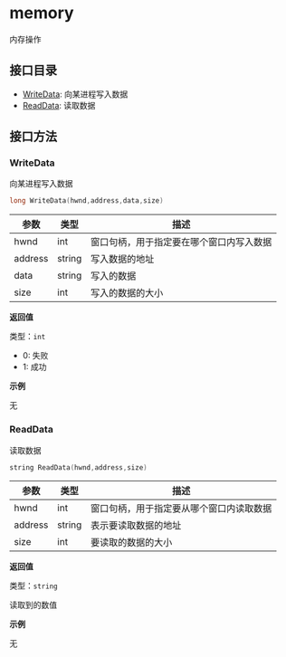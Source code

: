 # memory

内存操作

## 接口目录

- [WriteData](#writedata): 向某进程写入数据
- [ReadData](#readdata): 读取数据

## 接口方法

### WriteData

向某进程写入数据

```c
long WriteData(hwnd,address,data,size)
```

| 参数    | 类型   | 描述                                     |
| ------- | ------ | ---------------------------------------- |
| hwnd    | int    | 窗口句柄，用于指定要在哪个窗口内写入数据 |
| address | string | 写入数据的地址                           |
| data    | string | 写入的数据                               |
| size    | int    | 写入的数据的大小                         |

**返回值**

类型：`int`

- 0: 失败
- 1: 成功

**示例**

无

### ReadData

读取数据

```c
string ReadData(hwnd,address,size)
```

| 参数    | 类型   | 描述                                     |
| ------- | ------ | ---------------------------------------- |
| hwnd    | int    | 窗口句柄，用于指定要从哪个窗口内读取数据 |
| address | string | 表示要读取数据的地址                     |
| size    | int    | 要读取的数据的大小                       |

**返回值**

类型：`string`

读取到的数值

**示例**

无
